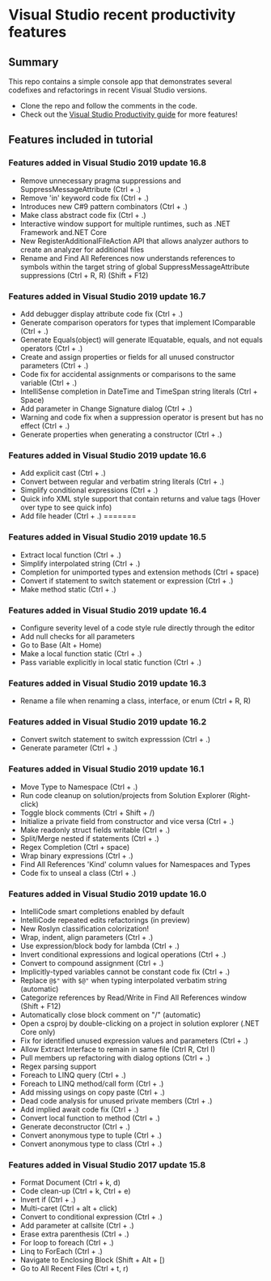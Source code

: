 # Visual Studio recent productivity features

## Summary
This repo contains a simple console app that demonstrates several codefixes and refactorings in recent Visual Studio versions.

- Clone the repo and follow the comments in the code.
- Check out the [Visual Studio Productivity guide](https://aka.ms/productivityguide) for more features!

## Features included in tutorial

### Features added in Visual Studio 2019 update 16.8
- Remove unnecessary pragma suppressions and SuppressMessageAttribute (Ctrl + .)
- Remove 'in' keyword code fix (Ctrl + .)
- Introduces new C#9 pattern combinators (Ctrl + .)
- Make class abstract code fix (Ctrl + .)
- Interactive window support for multiple runtimes, such as .NET Framework and.NET Core
- New RegisterAdditionalFileAction API that allows analyzer authors to create an analyzer for additional files
- Rename and Find All References now understands references to symbols within the target string of global SuppressMessageAttribute suppressions (Ctrl + R, R) (Shift + F12)

### Features added in Visual Studio 2019 update 16.7
- Add debugger display attribute code fix (Ctrl + .)
- Generate comparison operators for types that implement IComparable (Ctrl + .)
- Generate Equals(object) will generate IEquatable, equals, and not equals operators (Ctrl + .)
- Create and assign properties or fields for all unused constructor parameters (Ctrl + .)
- Code fix for accidental assignments or comparisons to the same variable (Ctrl + .)
- IntelliSense completion in DateTime and TimeSpan string literals (Ctrl + Space)
- Add parameter in Change Signature dialog (Ctrl + .)
- Warning and code fix when a suppression operator is present but has no effect (Ctrl + .)
- Generate properties when generating a constructor (Ctrl + .)

### Features added in Visual Studio 2019 update 16.6
- Add explicit cast (Ctrl + .)
- Convert between regular and verbatim string literals (Ctrl + .)
- Simplify conditional expressions (Ctrl + .)
- Quick info XML style support that contain returns and value tags  (Hover over type to see quick info)
- Add file header (Ctrl + .)
=======

### Features added in Visual Studio 2019 update 16.5
- Extract local function (Ctrl + .)
- Simplify interpolated string (Ctrl + .)
- Completion for unimported types and extension methods (Ctrl + space)
- Convert if statement to switch statement or expression (Ctrl + .)
- Make method static (Ctrl + .)

### Features added in Visual Studio 2019 update 16.4
- Configure severity level of a code style rule directly through the editor
- Add null checks for all parameters
- Go to Base (Alt + Home)
- Make a local function static (Ctrl + .)
- Pass variable explicitly in local static function (Ctrl + .)

### Features added in Visual Studio 2019 update 16.3
- Rename a file when renaming a class, interface, or enum (Ctrl + R, R)

### Features added in Visual Studio 2019 update 16.2
- Convert switch statement to switch expresssion (Ctrl + .)
- Generate parameter (Ctrl + .)

### Features added in Visual Studio 2019 update 16.1
- Move Type to Namespace (Ctrl + .)
- Run code cleanup on solution/projects from Solution Explorer (Right-click)
- Toggle block comments (Ctrl + Shift + /)
- Initialize a private field from constructor and vice versa (Ctrl + .)
- Make readonly struct fields writable (Ctrl + .)
- Split/Merge nested if statements (Ctrl + .)
- Regex Completion (Ctrl + space)
- Wrap binary expressions (Ctrl + .)
- Find All References 'Kind' column values for Namespaces and Types
- Code fix to unseal a class (Ctrl + .)

### Features added in Visual Studio 2019 update 16.0
- IntelliCode smart completions enabled by default
- IntelliCode repeated edits refactorings (in preview)
- New Roslyn classification colorization!
- Wrap, indent, align parameters (Ctrl + .)
- Use expression/block body for lambda (Ctrl + .)
- Invert conditional expressions and logical operations (Ctrl + .)
- Convert to compound assignment (Ctrl + .)
- Implicitly-typed variables cannot be constant code fix (Ctrl + .)
- Replace `@$"` with `$@"` when typing interpolated verbatim string (automatic)
- Categorize references by Read/Write in Find All References window (Shift + F12)
- Automatically close block comment on "/" (automatic)
- Open a csproj by double-clicking on a project in solution explorer (.NET Core only)
- Fix for identified unused expression values and parameters (Ctrl + .)
- Allow Extract Interface to remain in same file (Ctrl R, Ctrl I)
- Pull members up refactoring with dialog options (Ctrl + .)
- Regex parsing support
- Foreach to LINQ query (Ctrl + .)
- Foreach to LINQ method/call form (Ctrl + .)
- Add missing usings on copy paste (Ctrl + .)
- Dead code analysis for unused private members (Ctrl + .)
- Add implied await code fix (Ctrl + .)
- Convert local function to method (Ctrl + .)
- Generate deconstructor (Ctrl + .)
- Convert anonymous type to tuple (Ctrl + .)
- Convert anonymous type to class (Ctrl + .)

### Features added in Visual Studio 2017 update 15.8
- Format Document (Ctrl + k, d)
- Code clean-up (Ctrl + k, Ctrl + e)
- Invert if (Ctrl + .)
- Multi-caret (Ctrl + alt + click)
- Convert to conditional expression (Ctrl + .)
- Add parameter at callsite (Ctrl + .)
- Erase extra parenthesis (Ctrl + .)
- For loop to foreach (Ctrl + .)
- Linq to ForEach (Ctrl + .)
- Navigate to Enclosing Block (Shift + Alt + \[)
- Go to All Recent Files (Ctrl + t, r)

